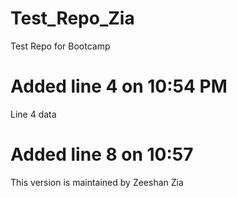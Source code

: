 # Test_Repo_Zia
 Test Repo for Bootcamp
 # Added line 4 on 10:54 PM
Line 4 data


# Added line 8 on 10:57
This version is maintained by Zeeshan Zia
